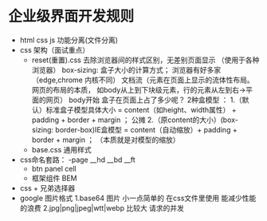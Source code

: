 # 企业级界面开发规则

- html css js 功能分离(文件分离)
- css 架构（面试重点）
    - reset(重置).css
        去除浏览器间的样式区别，无差别页面显示 （使用于各种浏览器） 
        box-sizing: 盒子大小的计算方式；
        浏览器有好多家（edge,chrome 内核不同）
        文档流（元素在页面上显示的流体性布局。网页的布局的本质，
            如body从上到下块级元素，行的元素从左到右->平面的网页） body开始
        盒子在页面上占了多少呢？
        2种盒模型 ：
            1.（默认）标准盒子模型具体大小 = content（如height、width属性） +  padding + border + margin ；
            公摊
            2.（原content的大小）(box-sizing: border-box)IE盒模型 = content（自动缩放）+ padding + border + margin  ； （本质就是对模型的缩放）
    - base.css 通用样式
- css命名套路：
    -page
        __hd __bd __ft
    - btn panel cell
    - 框架组件 BEM
- css + 兄弟选择器
- google 图片格式
    1.base64 图片 小一点简单的  在css文件里使用 能减少性能的浪费
    2.jpg|png|jpeg|wtt|webp     比较大 请求的并发
